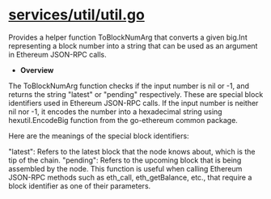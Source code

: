 # [services/util/util.go](./util.go)

Provides a helper function ToBlockNumArg that converts a given big.Int representing a block number into a string that can be used as an argument in Ethereum JSON-RPC calls.

- **Overview**

The ToBlockNumArg function checks if the input number is nil or -1, and returns the string "latest" or "pending" respectively. These are special block identifiers used in Ethereum JSON-RPC calls. If the input number is neither nil nor -1, it encodes the number into a hexadecimal string using hexutil.EncodeBig function from the go-ethereum common package.

Here are the meanings of the special block identifiers:

"latest": Refers to the latest block that the node knows about, which is the tip of the chain.
"pending": Refers to the upcoming block that is being assembled by the node.
This function is useful when calling Ethereum JSON-RPC methods such as eth_call, eth_getBalance, etc., that require a block identifier as one of their parameters.

